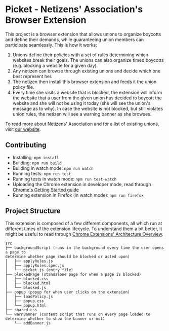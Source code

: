 # Picket - Netizens' Association's Browser Extension

This project is a browser extension that allows unions to organize boycotts
and define their demands, while guaranteeing union members can participate
seamlessly. This is how it works:

1. Unions define their policies with a set of rules determining which websites
   break their goals. The unions can also organize timed boycotts (e.g.
   blocking a website for a given day).
1. Any netizen can browse through existing unions and decide which one best
   represent her.
1. The netizen then install this browser extension and feeds it the union policy
   file.
1. Every time she visits a website that is blocked, the extension will inform
   the website that a user from the given union has decided to boycott the
   website and she will not be using it today (she will see the union's message
   as to why). In case the website is not blocked, but still violates union
   rules, the netizen will see a warning banner as she browses.

To read more about Netizens' Association and for a list of existing unions,
visit [our website](https://netizensassociation.github.io/website/).

## Contributing

- Installing: `npm install`
- Building: `npm run build`
- Building in watch mode: `npm run watch`
- Running tests: `npm run test`
- Running tests in watch mode: `npm run test-watch`
- Uploading the Chrome extension in developer mode, read through [Chrome's
  Getting Started
  guide](https://developer.chrome.com/extensions/getstarted#manifest)
- Running extension in Firefox (in watch mode): `npm run firefox`

## Project Structure

This extension is composed of a few different components, all which run at
different times of the extension lifecycle. To understand them a bit better, it
might be useful to read through [Chrome Extensions' Architecture
Overview](https://developer.chrome.com/extensions/overview#arch).

```
src
├── backgroundScript (runs in the background every time the user opens a page to
determine whether page should be blocked or acted upon)
│   ├── applyRules.js
│   ├── applyRules.spec.js
│   └── picket.js (entry file)
├── blockedPage (standalone page for when a page is blocked)
│   ├── blocked.css
│   ├── blocked.html
│   └── blocked.js
├── popup (popup for when user clicks on the extension)
│   ├── loadPolicy.js
│   ├── popup.css
│   └── popup.html
├── shared.css
└── warnBanner (content script that runs on every page loaded to determine whether to show the banner or not)
    └── addBanner.js
```
